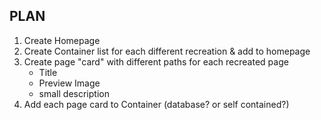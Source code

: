 ## PLAN

1. Create Homepage
2. Create Container list for each different recreation & add to homepage
3. Create page "card" with different paths for each recreated page
   - Title
   - Preview Image
   - small description
4. Add each page card to Container (database? or self contained?)
